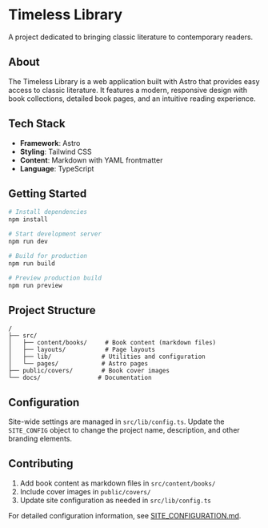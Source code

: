 # Timeless Library

A project dedicated to bringing classic literature to contemporary readers.

## About

The Timeless Library is a web application built with Astro that provides easy access to classic literature. It features a modern, responsive design with book collections, detailed book pages, and an intuitive reading experience.

## Tech Stack

- **Framework**: Astro
- **Styling**: Tailwind CSS
- **Content**: Markdown with YAML frontmatter
- **Language**: TypeScript

## Getting Started

```bash
# Install dependencies
npm install

# Start development server
npm run dev

# Build for production
npm run build

# Preview production build
npm run preview
```

## Project Structure

```
/
├── src/
│   ├── content/books/     # Book content (markdown files)
│   ├── layouts/           # Page layouts
│   ├── lib/              # Utilities and configuration
│   └── pages/            # Astro pages
├── public/covers/        # Book cover images
└── docs/                # Documentation
```

## Configuration

Site-wide settings are managed in `src/lib/config.ts`. Update the `SITE_CONFIG` object to change the project name, description, and other branding elements.

## Contributing

1. Add book content as markdown files in `src/content/books/`
2. Include cover images in `public/covers/`
3. Update site configuration as needed in `src/lib/config.ts`

For detailed configuration information, see [SITE_CONFIGURATION.md](./SITE_CONFIGURATION.md).
